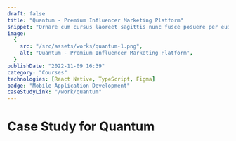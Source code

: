 ```yaml
---
draft: false
title: "Quantum - Premium Influencer Marketing Platform"
snippet: "Ornare cum cursus laoreet sagittis nunc fusce posuere per euismod dis vehicula a, semper fames lacus maecenas dictumst pulvinar neque enim non potenti. Torquent hac sociosqu eleifend potenti."
image:
  {
    src: "/src/assets/works/quantum-1.png",
    alt: "Quantum - Premium Influencer Marketing Platform",
  }
publishDate: "2022-11-09 16:39"
category: "Courses"
technologies: [React Native, TypeScript, Figma]
badge: "Mobile Application Development"
caseStudyLink: "/work/quantum"
---
```


# Case Study for Quantum

